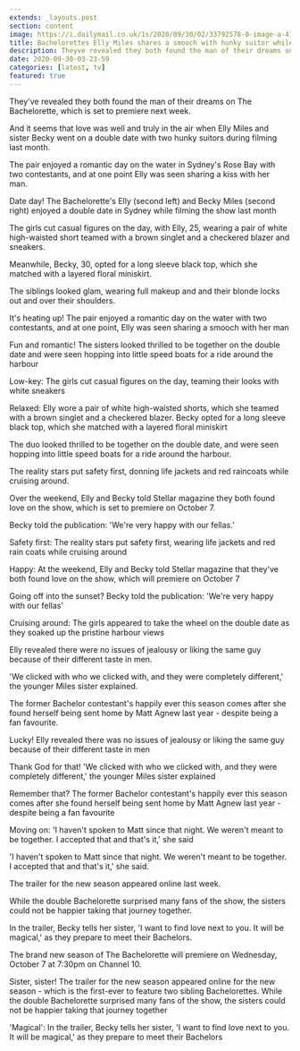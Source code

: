 ```yaml
---
extends: _layouts.post
section: content
image: https://i.dailymail.co.uk/1s/2020/09/30/02/33792578-0-image-a-41_1601430352096.jpg 
title: Bachelorettes Elly Miles shares a smooch with hunky suitor while on a double date with sister Becky 
description: Theyve revealed they both found the man of their dreams on The Bachelorette, which is set to premiere next week.  
date: 2020-09-30-03-23-59 
categories: [latest, tv] 
featured: true 
--- 
```

They've revealed they both found the man of their dreams on The Bachelorette, which is set to premiere next week. 

And it seems that love was well and truly in the air when Elly Miles and sister Becky went on a double date with two hunky suitors during filming last month. 

The pair enjoyed a romantic day on the water in Sydney's Rose Bay with two contestants, and at one point Elly was seen sharing a kiss with her man.  

Date day! The Bachelorette's Elly (second left) and Becky Miles (second right) enjoyed a double date in Sydney while filming the show last month

The girls cut casual figures on the day, with Elly, 25, wearing a pair of white high-waisted short teamed with a brown singlet and a checkered blazer and sneakers. 

Meanwhile, Becky, 30, opted for a long sleeve black top, which she matched with a layered floral miniskirt. 

The siblings looked glam, wearing full makeup and and their blonde locks out and over their shoulders.

It's heating up! The pair enjoyed a romantic day on the water with two contestants, and at one point, Elly was seen sharing a smooch with her man

Fun and romantic! The sisters looked thrilled to be together on the double date and were seen hopping into little speed boats for a ride around the harbour

Low-key: The girls cut casual figures on the day, teaming their looks with white sneakers

Relaxed: Elly wore a pair of white high-waisted shorts, which she teamed with a brown singlet and a checkered blazer. Becky opted for a long sleeve black top, which she matched with a layered floral miniskirt

The duo looked thrilled to be together on the double date, and were seen hopping into little speed boats for a ride around the harbour.   

The reality stars put safety first, donning life jackets and red raincoats while cruising around. 

Over the weekend, Elly and Becky told Stellar magazine they both found love on the show, which is set to premiere on October 7.

Becky told the publication: 'We're very happy with our fellas.'

Safety first: The reality stars put safety first, wearing life jackets and red rain coats while cruising around

Happy: At the weekend, Elly and Becky told Stellar magazine that they've both found love on the show, which will premiere on October 7

Going off into the sunset? Becky told the publication: 'We're very happy with our fellas'

Cruising around: The girls appeared to take the wheel on the double date as they soaked up the pristine harbour views

Elly revealed there were no issues of jealousy or liking the same guy because of their different taste in men.

'We clicked with who we clicked with, and they were completely different,' the younger Miles sister explained. 

The former Bachelor contestant's happily ever this season comes after she found herself being sent home by Matt Agnew last year - despite being a fan favourite. 

Lucky! Elly revealed there was no issues of jealousy or liking the same guy because of their different taste in men

Thank God for that! 'We clicked with who we clicked with, and they were completely different,' the younger Miles sister explained

Remember that? The former Bachelor contestant's happily ever this season comes after she found herself being sent home by Matt Agnew last year - despite being a fan favourite

Moving on: 'I haven't spoken to Matt since that night. We weren't meant to be together. I accepted that and that's it,' she said

'I haven't spoken to Matt since that night. We weren't meant to be together. I accepted that and that's it,' she said.

The trailer for the new season appeared online last week. 

While the double Bachelorette surprised many fans of the show, the sisters could not be happier taking that journey together.

In the trailer, Becky tells her sister, 'I want to find love next to you. It will be magical,' as they prepare to meet their Bachelors.

The brand new season of The Bachelorette will premiere on Wednesday, October 7 at 7:30pm on Channel 10.

Sister, sister! The trailer for the new season appeared online for the new season - which is the first-ever to feature two sibling Bachelorettes. While the double Bachelorette surprised many fans of the show, the sisters could not be happier taking that journey together

'Magical': In the trailer, Becky tells her sister, 'I want to find love next to you. It will be magical,' as they prepare to meet their Bachelors

